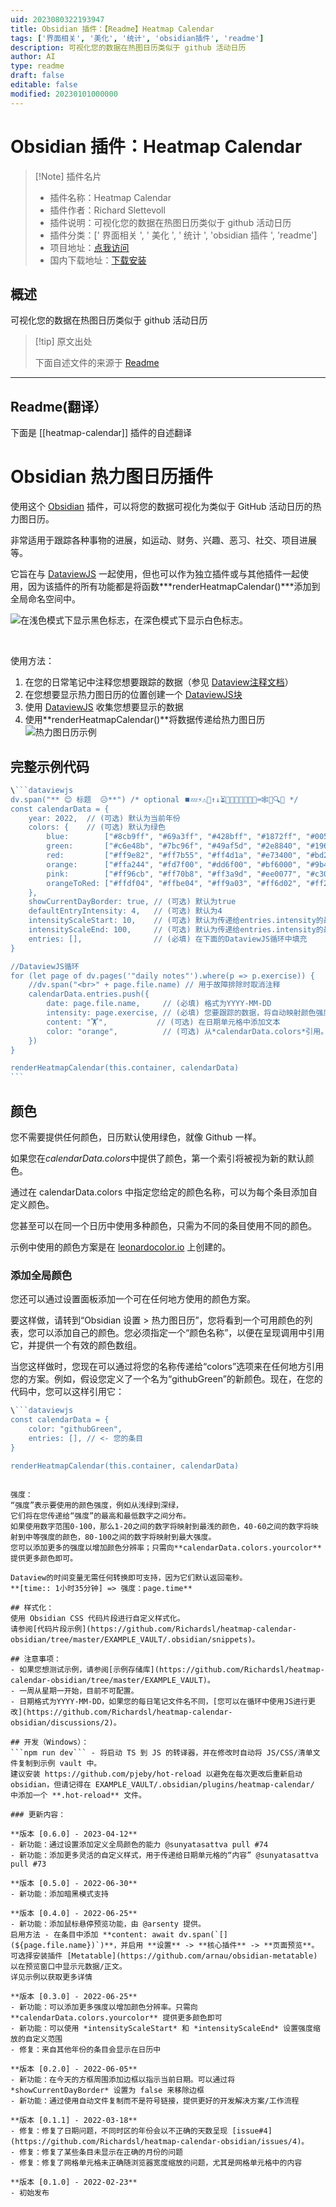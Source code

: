 ```yaml
---
uid: 2023080322193947
title: Obsidian 插件：【Readme】Heatmap Calendar
tags: ['界面相关', '美化', '统计', 'obsidian插件', 'readme']
description: 可视化您的数据在热图日历类似于 github 活动日历
author: AI
type: readme
draft: false
editable: false
modified: 20230101000000
---
```


# Obsidian 插件：Heatmap Calendar

> [!Note] 插件名片
> - 插件名称：Heatmap Calendar
> - 插件作者：Richard Slettevoll
> - 插件说明：可视化您的数据在热图日历类似于 github 活动日历
> - 插件分类：[' 界面相关 ', ' 美化 ', ' 统计 ', 'obsidian 插件 ', 'readme']
> - 项目地址：[点我访问](https://github.com/Richardsl/heatmap-calendar-obsidian)
> - 国内下载地址：[下载安装](https://pkmer.cn/products/plugin/pluginMarket/?heatmap-calendar)

## 概述

可视化您的数据在热图日历类似于 github 活动日历

> [!tip] 原文出处
>
>下面自述文件的来源于 [Readme](https://ghproxy.net/https://raw.githubusercontent.com/Richardsl/heatmap-calendar-obsidian/master/README.md)
>

---

## Readme(翻译）

下面是 [[heatmap-calendar]] 插件的自述翻译

# Obsidian 热力图日历插件

使用这个 [Obsidian](https://obsidian.md/) 插件，可以将您的数据可视化为类似于 GitHub 活动日历的热力图日历。

非常适用于跟踪各种事物的进展，如运动、财务、兴趣、恶习、社交、项目进展等。

它旨在与 [DataviewJS](https://blacksmithgu.github.io/obsidian-dataview/) 一起使用，但也可以作为独立插件或与其他插件一起使用，因为该插件的所有功能都是将函数***renderHeatmapCalendar()***添加到全局命名空间中。

<p>
    <picture>
      <source media="(prefers-color-scheme: dark)" srcset="https://github.com/Richardsl/heatmap-calendar-obsidian/blob/master/github-images/heatmap_examples_dark.gif?raw=true">
      <source media="(prefers-color-scheme: light)" srcset="https://github.com/Richardsl/heatmap-calendar-obsidian/blob/master/github-images/heatmap_examples_light.gif?raw=true">
      <img alt="在浅色模式下显示黑色标志，在深色模式下显示白色标志。" src="https://user-images.githubusercontent.com/25423296/163456779-a8556205-d0a5-45e2-ac17-42d089e3c3f8.png">
    </picture>
</p>

&nbsp;

使用方法：

1. 在您的日常笔记中注释您想要跟踪的数据（参见 [Dataview注释文档](https://blacksmithgu.github.io/obsidian-dataview/data-annotation/)）
2. 在您想要显示热力图日历的位置创建一个 [DataviewJS块](https://blacksmithgu.github.io/obsidian-dataview/api/intro/)
3. 使用 [DataviewJS](https://blacksmithgu.github.io/obsidian-dataview/api/code-reference/) 收集您想要显示的数据
4. 使用**renderHeatmapCalendar()**将数据传递给热力图日历
![热力图日历示例](https://github.com/Richardsl/heatmap-calendar-obsidian/blob/master/github-images/heatmap-calendar-howto3.jpg?raw=true)

## 完整示例代码

~~~javascript
\```dataviewjs
dv.span("** 😊 标题  😥**") /* optional ⏹️💤⚡⚠🧩↑↓⏳📔💾📁📝🔄📝🔀⌨️🕸️📅🔍✨ */
const calendarData = {
    year: 2022,  // (可选) 默认为当前年份
    colors: {    // (可选) 默认为绿色
        blue:        ["#8cb9ff", "#69a3ff", "#428bff", "#1872ff", "#0058e2"], // 如果提供了第一个条目，则将其视为默认值
        green:       ["#c6e48b", "#7bc96f", "#49af5d", "#2e8840", "#196127"],
        red:         ["#ff9e82", "#ff7b55", "#ff4d1a", "#e73400", "#bd2a00"],
        orange:      ["#ffa244", "#fd7f00", "#dd6f00", "#bf6000", "#9b4e00"],
        pink:        ["#ff96cb", "#ff70b8", "#ff3a9d", "#ee0077", "#c30062"],
        orangeToRed: ["#ffdf04", "#ffbe04", "#ff9a03", "#ff6d02", "#ff2c01"]
    },
    showCurrentDayBorder: true, // (可选) 默认为true
    defaultEntryIntensity: 4,   // (可选) 默认为4
    intensityScaleStart: 10,    // (可选) 默认为传递给entries.intensity的最低值
    intensityScaleEnd: 100,     // (可选) 默认为传递给entries.intensity的最高值
    entries: [],                // (必填) 在下面的DataviewJS循环中填充
}

//DataviewJS循环
for (let page of dv.pages('"daily notes"').where(p => p.exercise)) {
    //dv.span("<br>" + page.file.name) // 用于故障排除时取消注释
    calendarData.entries.push({
        date: page.file.name,     // (必填) 格式为YYYY-MM-DD
        intensity: page.exercise, // (必填) 您要跟踪的数据，将自动映射颜色强度
        content: "🏋️",           // (可选) 在日期单元格中添加文本
        color: "orange",          // (可选) 从*calendarData.colors*引用。如果未提供颜色，则使用colors[0]
    })
}

renderHeatmapCalendar(this.container, calendarData)
```
~~~

## 颜色

您不需要提供任何颜色，日历默认使用绿色，就像 Github 一样。

如果您在*calendarData.colors*中提供了颜色，第一个索引将被视为新的默认颜色。

通过在 calendarData.colors 中指定您给定的颜色名称，可以为每个条目添加自定义颜色。

您甚至可以在同一个日历中使用多种颜色，只需为不同的条目使用不同的颜色。

示例中使用的颜色方案是在 [leonardocolor.io](https://leonardocolor.io) 上创建的。

### 添加全局颜色

您还可以通过设置面板添加一个可在任何地方使用的颜色方案。

要这样做，请转到“Obsidian 设置 > 热力图日历”，您将看到一个可用颜色的列表，您可以添加自己的颜色。您必须指定一个“颜色名称”，以便在呈现调用中引用它，并提供一个有效的颜色数组。

当您这样做时，您现在可以通过将您的名称传递给“colors”选项来在任何地方引用您的方案。例如，假设您定义了一个名为“githubGreen”的新颜色。现在，在您的代码中，您可以这样引用它：

```javascript
\```dataviewjs
const calendarData = {
	color: "githubGreen",
	entries: [], // <- 您的条目
}

renderHeatmapCalendar(this.container, calendarData)
```

```

强度：
“强度”表示要使用的颜色强度，例如从浅绿到深绿，
它们将在您传递给“强度”的最高和最低数字之间分布。
如果使用数字范围0-100，那么1-20之间的数字将映射到最浅的颜色，40-60之间的数字将映射到中等强度的颜色，80-100之间的数字将映射到最大强度。
您可以添加更多的强度以增加颜色分辨率；只需向**calendarData.colors.yourcolor**提供更多颜色即可。

Dataview的时间变量无需任何转换即可支持，因为它们默认返回毫秒。
**[time:: 1小时35分钟] => 强度：page.time**

## 样式化：
使用 Obsidian CSS 代码片段进行自定义样式化。
请参阅[代码片段示例](https://github.com/Richardsl/heatmap-calendar-obsidian/tree/master/EXAMPLE_VAULT/.obsidian/snippets)。

## 注意事项：
- 如果您想测试示例，请参阅[示例存储库](https://github.com/Richardsl/heatmap-calendar-obsidian/tree/master/EXAMPLE_VAULT)。
- 一周从星期一开始，目前不可配置。
- 日期格式为YYYY-MM-DD，如果您的每日笔记文件名不同，[您可以在循环中使用JS进行更改](https://github.com/Richardsl/heatmap-calendar-obsidian/discussions/2)。

## 开发（Windows）：
```npm run dev``` - 将启动 TS 到 JS 的转译器，并在修改时自动将 JS/CSS/清单文件复制到示例 vault 中。  
建议安装 https://github.com/pjeby/hot-reload 以避免在每次更改后重新启动 obsidian，但请记得在 EXAMPLE_VAULT/.obsidian/plugins/heatmap-calendar/ 中添加一个 **.hot-reload** 文件。

### 更新内容：

**版本 [0.6.0] - 2023-04-12**
- 新功能：通过设置添加定义全局颜色的能力 @sunyatasattva pull #74
- 新功能：添加更多灵活的自定义样式，用于传递给日期单元格的“内容” @sunyatasattva pull #73

**版本 [0.5.0] - 2022-06-30**
- 新功能：添加暗黑模式支持

**版本 [0.4.0] - 2022-06-25**
- 新功能：添加鼠标悬停预览功能，由 @arsenty 提供。  
启用方法 - 在条目中添加 **content: await dv.span(`[](${page.file.name})`)**，并启用 **设置** -> **核心插件** -> **页面预览**。  
可选择安装插件 [Metatable](https://github.com/arnau/obsidian-metatable) 以在预览窗口中显示元数据/正文。  
详见示例以获取更多详情

**版本 [0.3.0] - 2022-06-25**
- 新功能：可以添加更多强度以增加颜色分辨率。只需向 **calendarData.colors.yourcolor** 提供更多颜色即可
- 新功能：可以使用 *intensityScaleStart* 和 *intensityScaleEnd* 设置强度缩放的自定义范围
- 修复：来自其他年份的条目会显示在日历中

**版本 [0.2.0] - 2022-06-05**
- 新功能：在今天的方框周围添加边框以指示当前日期。可以通过将 *showCurrentDayBorder* 设置为 false 来移除边框
- 新功能：通过使用自动文件复制而不是符号链接，提供更好的开发解决方案/工作流程

**版本 [0.1.1] - 2022-03-18**
- 修复：修复了日期问题，不同时区的年份会以不正确的天数呈现 [issue#4](https://github.com/Richardsl/heatmap-calendar-obsidian/issues/4)。
- 修复：修复了某些条目未显示在正确的月份的问题
- 修复：修复了网格单元格未正确随浏览器宽度缩放的问题，尤其是网格单元格中的内容

**版本 [0.1.0] - 2022-02-23**
- 初始发布



